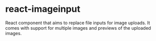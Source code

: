 # react-imageinput
React component that aims to replace file inputs for image uploads. It comes with support for multiple images and previews of the uploaded images.
